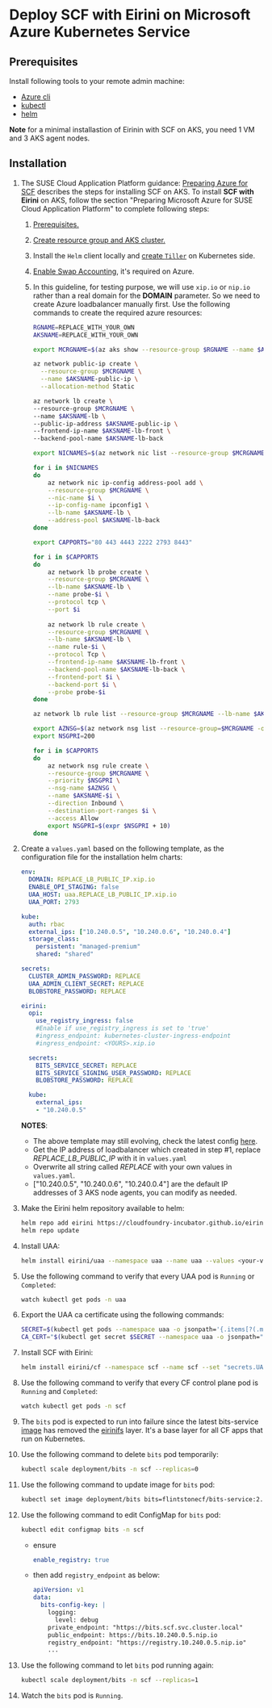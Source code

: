 # Deploy SCF with Eirini on Microsoft Azure Kubernetes Service 

## Prerequisites
Install following tools to your remote admin machine:
* [Azure cli](https://docs.microsoft.com/en-us/cli/azure/install-azure-cli?view=azure-cli-latest) 
* [kubectl](https://kubernetes.io/docs/tasks/tools/install-kubectl/)
* [helm](https://helm.sh/docs/using_helm/#installing-helm)

**Note** for a minimal installastion of Eirinin with SCF on AKS, you need 1 VM and 3 AKS agent nodes. 

## Installation
1. The SUSE Cloud Application Platform guidance: [Preparing Azure for SCF](https://www.suse.com/documentation/cloud-application-platform-1/book_cap_guides/data/cha_cap_depl-azure.html) describes the steps for installing SCF on AKS. To install **SCF with Eirini** on AKS, follow the section "Preparing Microsoft Azure for SUSE Cloud Application Platform" to complete following steps:
    1. [Prerequisites.](https://www.suse.com/documentation/cloud-application-platform-1/book_cap_guides/data/sec_cap_prereqs-azure.html)
    2. [Create resource group and AKS cluster.](https://www.suse.com/documentation/cloud-application-platform-1/book_cap_guides/data/sec_cap_create-aks-instance.html)  
    3. Install the `Helm` client locally and [create `Tiller`](https://www.suse.com/documentation/cloud-application-platform-1/book_cap_guides/data/sec_cap_tiller-service.html) on Kubernetes side.
    4. [Enable Swap Accounting](https://www.suse.com/documentation/cloud-application-platform-1/book_cap_guides/data/sec_cap_swap-accounting.html
), it's required on Azure.
    5. In this guideline, for testing purpose, we will use `xip.io` or `nip.io` rather than a real domain for the **DOMAIN** parameter. So we need to create Azure loadbalancer manually first. Use the following commands to create the required azure resources:  
      
        ```bash
        RGNAME=REPLACE_WITH_YOUR_OWN
        AKSNAME=REPLACE_WITH_YOUR_OWN

        export MCRGNAME=$(az aks show --resource-group $RGNAME --name $AKSNAME --query nodeResourceGroup -o json | jq -r '.')

        az network public-ip create \
          --resource-group $MCRGNAME \
          --name $AKSNAME-public-ip \
          --allocation-method Static

        az network lb create \
        --resource-group $MCRGNAME \
        --name $AKSNAME-lb \
        --public-ip-address $AKSNAME-public-ip \
        --frontend-ip-name $AKSNAME-lb-front \
        --backend-pool-name $AKSNAME-lb-back

        export NICNAMES=$(az network nic list --resource-group $MCRGNAME -o json | jq -r '.[].name')

        for i in $NICNAMES
        do
            az network nic ip-config address-pool add \
            --resource-group $MCRGNAME \
            --nic-name $i \
            --ip-config-name ipconfig1 \
            --lb-name $AKSNAME-lb \
            --address-pool $AKSNAME-lb-back
        done

        export CAPPORTS="80 443 4443 2222 2793 8443"

        for i in $CAPPORTS
        do
            az network lb probe create \
            --resource-group $MCRGNAME \
            --lb-name $AKSNAME-lb \
            --name probe-$i \
            --protocol tcp \
            --port $i 
            
            az network lb rule create \
            --resource-group $MCRGNAME \
            --lb-name $AKSNAME-lb \
            --name rule-$i \
            --protocol Tcp \
            --frontend-ip-name $AKSNAME-lb-front \
            --backend-pool-name $AKSNAME-lb-back \
            --frontend-port $i \
            --backend-port $i \
            --probe probe-$i 
        done

        az network lb rule list --resource-group $MCRGNAME --lb-name $AKSNAME-lb|grep -i port

        export AZNSG=$(az network nsg list --resource-group=$MCRGNAME -o json | jq -r '.[].name')
        export NSGPRI=200

        for i in $CAPPORTS
        do
            az network nsg rule create \
            --resource-group $MCRGNAME \
            --priority $NSGPRI \
            --nsg-name $AZNSG \
            --name $AKSNAME-$i \
            --direction Inbound \
            --destination-port-ranges $i \
            --access Allow
            export NSGPRI=$(expr $NSGPRI + 10)
        done
        ```

1. Create a `values.yaml` based on the following template, as the configuration file for the installation helm charts:
    
    ```yaml
    env:
      DOMAIN: REPLACE_LB_PUBLIC_IP.xip.io
      ENABLE_OPI_STAGING: false
      UAA_HOST: uaa.REPLACE_LB_PUBLIC_IP.xip.io
      UAA_PORT: 2793

    kube:
      auth: rbac
      external_ips: ["10.240.0.5", "10.240.0.6", "10.240.0.4"]
      storage_class:
        persistent: "managed-premium"
        shared: "shared"

    secrets:
      CLUSTER_ADMIN_PASSWORD: REPLACE
      UAA_ADMIN_CLIENT_SECRET: REPLACE
      BLOBSTORE_PASSWORD: REPLACE

    eirini:
      opi:
        use_registry_ingress: false
        #Enable if use_registry_ingress is set to 'true'
        #ingress_endpoint: kubernetes-cluster-ingress-endpoint
        #ingress_endpoint: <YOURS>.xip.io

      secrets:
        BITS_SERVICE_SECRET: REPLACE
        BITS_SERVICE_SIGNING_USER_PASSWORD: REPLACE
        BLOBSTORE_PASSWORD: REPLACE

      kube:
        external_ips:
        - "10.240.0.5"
    ```
    
    **NOTES**: 
    + The above template may still evolving, check the latest config [here](https://github.com/cloudfoundry-incubator/eirini-release/blob/master/values.yaml).
    + Get the IP address of loadbalancer which created in step #1, replace *REPLACE_LB_PUBLIC_IP* with it in `values.yaml`
    + Overwrite all string called *REPLACE* with your own values in `values.yaml`.
    + ["10.240.0.5", "10.240.0.6", "10.240.0.4"] are the default IP addresses of 3 AKS node agents, you can modify as needed.

1. Make the Eirini helm repository available to helm:

    ```bash
    helm repo add eirini https://cloudfoundry-incubator.github.io/eirini-release
    helm repo update
    ```

1. Install UAA:

    ```bash
    helm install eirini/uaa --namespace uaa --name uaa --values <your-values.yaml>
    ```

1. Use the following command to verify that every UAA pod is `Running` or `Completed`:
    
    ```bash
    watch kubectl get pods -n uaa
    ```

1. Export the UAA ca certificate using the following commands:

    ```bash
    SECRET=$(kubectl get pods --namespace uaa -o jsonpath='{.items[?(.metadata.name=="uaa-0")].spec.containers[?(.name=="uaa")].env[?(.name=="INTERNAL_CA_CERT")].valueFrom.secretKeyRef.name}')
    CA_CERT="$(kubectl get secret $SECRET --namespace uaa -o jsonpath="{.data['internal-ca-cert']}" | base64 --decode -)"
    ```

1. Install SCF with Eirini:

    ```bash
    helm install eirini/cf --namespace scf --name scf --set "secrets.UAA_CA_CERT=${CA_CERT}" --values <your-values.yaml>
    ```

1. Use the following command to verify that every CF control plane pod is `Running` and `Completed`:

    ```bash
    watch kubectl get pods -n scf
    ```

1. The `bits` pod is expected to run into failure since the latest bits-service [image](https://hub.docker.com/r/flintstonecf/bits-service/tags) has removed the [eirinifs](https://github.com/cloudfoundry-incubator/eirinifs) layer. It's a base layer for all CF apps that run on Kubernetes.

1. Use the following command to delete `bits` pod temporarily:
    
    ```bash
    kubectl scale deployment/bits -n scf --replicas=0
    ```

1. Use the following command to update image for `bits` pod:
    
    ```bash
    kubectl set image deployment/bits bits=flintstonecf/bits-service:2.25.0-dev.7 -n scf
    ```

1. Use the following command to edit ConfigMap for `bits` pod:
    
    ```bash
    kubectl edit configmap bits -n scf
    ```

    + ensure
    
      ```yaml
      enable_registry: true
      ```
    
    + then add `registry_endpoint` as below:
    
      ```yaml
      apiVersion: v1
      data:
        bits-config-key: |
          logging:
            level: debug
          private_endpoint: "https://bits.scf.svc.cluster.local"
          public_endpoint: https://bits.10.240.0.5.nip.io
          registry_endpoint: "https://registry.10.240.0.5.nip.io"
          ...
      ```

1. Use the following command to let `bits` pod running again:
    
    ```bash
    kubectl scale deployment/bits -n scf --replicas=1
    ```

1. Watch the `bits` pod is `Running`.

